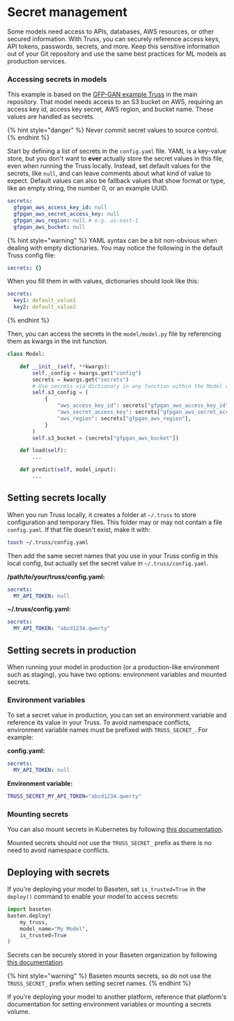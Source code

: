 # Secret management

Some models need access to APIs, databases, AWS resources, or other secured information. With Truss, you can securely reference access keys, API tokens, passwords, secrets, and more. Keep this sensitive information out of your Git repository and use the same best practices for ML models as production services.

### Accessing secrets in models

This example is based on the [GFP-GAN example Truss](https://github.com/basetenlabs/truss/tree/main/examples/gfpgan) in the main repository. That model needs access to an S3 bucket on AWS, requiring an access key id, access key secret, AWS region, and bucket name. These values are handled as secrets.

{% hint style="danger" %}
Never commit secret values to source control.
{% endhint %}

Start by defining a list of secrets in the `config.yaml` file. YAML is a key-value store, but you don't want to **ever** actually store the secret values in this file, even when running the Truss locally. Instead, set default values for the secrets, like `null`, and can leave comments about what kind of value to expect. Default values can also be fallback values that show format or type, like an empty string, the number 0, or an example UUID.

```yaml
secrets:
  gfpgan_aws_access_key_id: null
  gfpgan_aws_secret_access_key: null
  gfpgan_aws_region: null # e.g. us-east-1
  gfpgan_aws_bucket: null
```

{% hint style="warning" %}
YAML syntax can be a bit non-obvious when dealing with empty dictionaries. You may notice the following in the default Truss config file:

```yaml
secrets: {}
```

When you fill them in with values, dictionaries should look like this:

```yaml
secrets:
  key1: default_value1
  key2: default_value2
```
{% endhint %}

Then, you can access the secrets in the `model/model.py` file by referencing them as kwargs in the init function.

```python
class Model:

    def __init__(self, **kwargs):
        self._config = kwargs.get("config")
        secrets = kwargs.get("secrets")
        # Use secrets via dictionary in any function within the Model class
        self.s3_config = (
            {
                "aws_access_key_id": secrets["gfpgan_aws_access_key_id"],
                "aws_secret_access_key": secrets["gfpgan_aws_secret_access_key"],
                "aws_region": secrets["gfpgan_aws_region"],
            }
        )
        self.s3_bucket = (secrets["gfpgan_aws_bucket"])

    def load(self):
        ...

    def predict(self, model_input):
        ...
```

## Setting secrets locally

When you run Truss locally, it creates a folder at `~/.truss` to store configuration and temporary files. This folder may or may not contain a file `config.yaml`. If that file doesn't exist, make it with:

```sh
touch ~/.truss/config.yaml
```

Then add the same secret names that you use in your Truss config in this local config, but actually set the secret value in `~/.truss/config.yaml`.

**/path/to/your/truss/config.yaml:**

```yaml
secrets:
  MY_API_TOKEN: null
```

**~/.truss/config.yaml:**

```yaml
secrets:
  MY_API_TOKEN: "abcd1234.qwerty"
```

## Setting secrets in production

When running your model in production (or a production-like environment such as staging), you have two options: environment variables and mounted secrets.

### Environment variables

To set a secret value in production, you can set an environment variable and reference its value in your Truss. To avoid namespace conflicts, environment variable names must be prefixed with `TRUSS_SECRET_`. For example:

**config.yaml:**

```yaml
secrets:
  MY_API_TOKEN: null
```

**Environment variable:**

```sh
TRUSS_SECRET_MY_API_TOKEN="abcd1234.qwerty"
```

### Mounting secrets

You can also mount secrets in Kubernetes by following [this documentation](https://kubernetes.io/docs/concepts/configuration/secret/).

Mounted secrets should not use the `TRUSS_SECRET_` prefix as there is no need to avoid namespace conflicts.

## Deploying with secrets

If you're deploying your model to Baseten, set `is_trusted=True` in the `deploy()` command to enable your model to access secrets:

```python
import baseten
basten.deploy(
    my_truss,
    model_name="My Model",
    is_trusted=True
)
```

Secrets can be securely stored in your Baseten organization by following [this documentation](https://docs.baseten.co/settings/secrets).

{% hint style="warning" %}
Baseten mounts secrets, so do not use the `TRUSS_SECRET_` prefix when setting secret names.
{% endhint %}

If you're deploying your model to another platform, reference that platform's documentation for setting environment variables or mounting a secrets volume.
